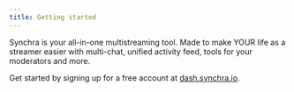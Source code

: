 ```yaml
---
title: Getting started
---
```


Synchra is your all-in-one multistreaming tool.
Made to make YOUR life as a streamer easier with multi-chat, unified activity feed, tools for your moderators and more.

Get started by signing up for a free account at [dash.synchra.io](https://dash.synchra.net).